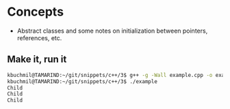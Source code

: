 # Concepts

* Abstract classes and some notes on initialization between pointers, references, etc.


## Make it, run it
```sh
kbuchmil@TAMARIND:~/git/snippets/c++/3$ g++ -g -Wall example.cpp -o example
kbuchmil@TAMARIND:~/git/snippets/c++/3$ ./example
Child
Child
Child
```



